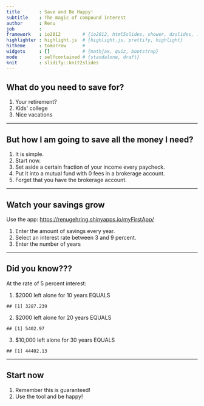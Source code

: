 ```yaml
---
title       : Save and Be Happy!
subtitle    : The magic of compound interest
author      : Renu
job         : 
framework   : io2012        # {io2012, html5slides, shower, dzslides, ...}
highlighter : highlight.js  # {highlight.js, prettify, highlight}
hitheme     : tomorrow      # 
widgets     : []            # {mathjax, quiz, bootstrap}
mode        : selfcontained # {standalone, draft}
knit        : slidify::knit2slides
---
```


## What do you need to save for?

1. Your retirement?
2. Kids' college
3. Nice vacations

---

## But how I am going to save all the money I need?
1.  It is simple.
2.  Start now.
3.  Set aside a certain fraction of your income every paycheck.
4.  Put it into a mutual fund with 0 fees in a brokerage account.  
5.  Forget that you have the brokerage account.

-----
## Watch your savings grow
Use the app: https://renugehring.shinyapps.io/myFirstApp/

1.  Enter the amount of savings every year.
2.  Select an interest rate between 3 and 9 percent.  
3.  Enter the number of years

---

## Did you know???



At the rate of 5 percent interest:


1.  $2000 left alone for 10 years EQUALS

```
## [1] 3287.239
```

2.  $2000 left alone for 20 years EQUALS 

```
## [1] 5402.97
```

3.  $10,000 left alone for 30 years EQUALS 

```
## [1] 44402.13
```

---
## Start now

1.  Remember this is guaranteed!
2.  Use the tool and be happy!
